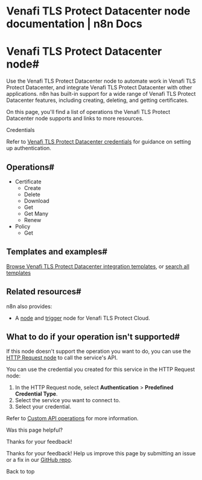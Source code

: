 # Venafi TLS Protect Datacenter node documentation | n8n Docs

[ ](https://github.com/n8n-io/n8n-docs/edit/main/docs/integrations/builtin/app-nodes/n8n-nodes-base.venafitlsprotectdatacenter.md "Edit this page")

# Venafi TLS Protect Datacenter node#

Use the Venafi TLS Protect Datacenter node to automate work in Venafi TLS Protect Datacenter, and integrate Venafi TLS Protect Datacenter with other applications. n8n has built-in support for a wide range of Venafi TLS Protect Datacenter features, including creating, deleting, and getting certificates. 

On this page, you'll find a list of operations the Venafi TLS Protect Datacenter node supports and links to more resources.

Credentials

Refer to [Venafi TLS Protect Datacenter credentials](../../credentials/venafitlsprotectdatacenter/) for guidance on setting up authentication. 

## Operations#

  * Certificate
    * Create
    * Delete
    * Download
    * Get
    * Get Many
    * Renew
  * Policy
    * Get

## Templates and examples#

[Browse Venafi TLS Protect Datacenter integration templates](https://n8n.io/integrations/venafi-tls-protect-datacenter/), or [search all templates](https://n8n.io/workflows/)

## Related resources#

n8n also provides:

  * A [node](../n8n-nodes-base.venafitlsprotectcloud/) and [trigger](../../trigger-nodes/n8n-nodes-base.venafitlsprotectcloudtrigger/) node for Venafi TLS Protect Cloud.

## What to do if your operation isn't supported#

If this node doesn't support the operation you want to do, you can use the [HTTP Request node](../../core-nodes/n8n-nodes-base.httprequest/) to call the service's API.

You can use the credential you created for this service in the HTTP Request node: 

  1. In the HTTP Request node, select **Authentication** > **Predefined Credential Type**.
  2. Select the service you want to connect to.
  3. Select your credential.

Refer to [Custom API operations](../../../custom-operations/) for more information.

Was this page helpful? 

Thanks for your feedback! 

Thanks for your feedback! Help us improve this page by submitting an issue or a fix in our [GitHub repo](https://github.com/n8n-io/n8n-docs). 

Back to top